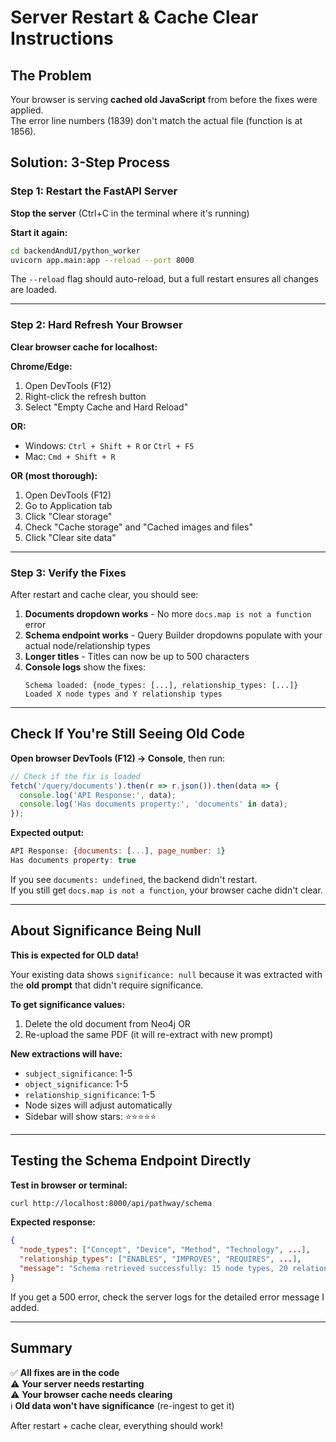 # Server Restart & Cache Clear Instructions

## The Problem
Your browser is serving **cached old JavaScript** from before the fixes were applied.  
The error line numbers (1839) don't match the actual file (function is at 1856).

## Solution: 3-Step Process

### Step 1: Restart the FastAPI Server

**Stop the server** (Ctrl+C in the terminal where it's running)

**Start it again:**
```bash
cd backendAndUI/python_worker
uvicorn app.main:app --reload --port 8000
```

The `--reload` flag should auto-reload, but a full restart ensures all changes are loaded.

---

### Step 2: Hard Refresh Your Browser

**Clear browser cache for localhost:**

**Chrome/Edge:**
1. Open DevTools (F12)
2. Right-click the refresh button
3. Select "Empty Cache and Hard Reload"

**OR:**
- Windows: `Ctrl + Shift + R` or `Ctrl + F5`
- Mac: `Cmd + Shift + R`

**OR (most thorough):**
1. Open DevTools (F12)
2. Go to Application tab
3. Click "Clear storage"
4. Check "Cache storage" and "Cached images and files"
5. Click "Clear site data"

---

### Step 3: Verify the Fixes

After restart and cache clear, you should see:

1. **Documents dropdown works** - No more `docs.map is not a function` error
2. **Schema endpoint works** - Query Builder dropdowns populate with your actual node/relationship types
3. **Longer titles** - Titles can now be up to 500 characters
4. **Console logs** show the fixes:
   ```
   Schema loaded: {node_types: [...], relationship_types: [...]}
   Loaded X node types and Y relationship types
   ```

---

## Check If You're Still Seeing Old Code

**Open browser DevTools (F12) → Console**, then run:
```javascript
// Check if the fix is loaded
fetch('/query/documents').then(r => r.json()).then(data => {
  console.log('API Response:', data);
  console.log('Has documents property:', 'documents' in data);
});
```

**Expected output:**
```javascript
API Response: {documents: [...], page_number: 1}
Has documents property: true
```

If you see `documents: undefined`, the backend didn't restart.  
If you still get `docs.map is not a function`, your browser cache didn't clear.

---

## About Significance Being Null

**This is expected for OLD data!**

Your existing data shows `significance: null` because it was extracted with the **old prompt** that didn't require significance.

**To get significance values:**
1. Delete the old document from Neo4j OR
2. Re-upload the same PDF (it will re-extract with new prompt)

**New extractions will have:**
- `subject_significance`: 1-5
- `object_significance`: 1-5
- `relationship_significance`: 1-5
- Node sizes will adjust automatically
- Sidebar will show stars: ⭐⭐⭐⭐⭐

---

## Testing the Schema Endpoint Directly

**Test in browser or terminal:**
```bash
curl http://localhost:8000/api/pathway/schema
```

**Expected response:**
```json
{
  "node_types": ["Concept", "Device", "Method", "Technology", ...],
  "relationship_types": ["ENABLES", "IMPROVES", "REQUIRES", ...],
  "message": "Schema retrieved successfully: 15 node types, 20 relationship types"
}
```

If you get a 500 error, check the server logs for the detailed error message I added.

---

## Summary

✅ **All fixes are in the code**  
⚠️ **Your server needs restarting**  
⚠️ **Your browser cache needs clearing**  
ℹ️ **Old data won't have significance** (re-ingest to get it)

After restart + cache clear, everything should work!




